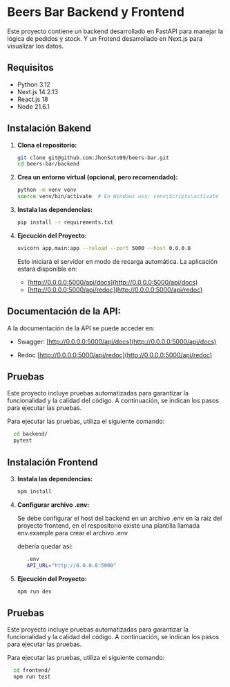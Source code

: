 # Beers Bar Backend y Frontend

Este proyecto contiene un backend desarrollado en FastAPI para manejar la lógica de pedidos y stock.
Y un Frotend desarrollado en Next.js para visualizar los datos.

## Requisitos

- Python 3.12
- Next.js 14.2.13
- React.js 18
- Node 21.6.1

## Instalación Bakend

1. **Clona el repositorio:**

   ```bash
   git clone git@github.com:JhonSoto99/beers-bar.git
   cd beers-bar/backend

2. **Crea un entorno virtual (opcional, pero recomendado):**

   ```bash
   python -m venv venv
   source venv/bin/activate  # En Windows usa: venv\Scripts\activate

3. **Instala las dependencias:**
   ```bash
   pip install -r requirements.txt
   
4. **Ejecución del Proyecto:**
   ```bash
   uvicorn app.main:app --reload --port 5000 --host 0.0.0.0
   ```
   
   Esto iniciará el servidor en modo de recarga automática.
   La aplicación estará disponible en:
   - [http://0.0.0.0:5000/api/docs](http://0.0.0.0:5000/api/docs)
   - [http://0.0.0.0:5000/api/redoc](http://0.0.0.0:5000/api/redoc)


## Documentación de la API:
   A la documentación de la API se puede acceder en:

   - Swagger:
     [http://0.0.0.0:5000/api/docs](http://0.0.0.0:5000/api/docs)
   
   - Redoc
     [http://0.0.0.0:5000/api/redoc](http://0.0.0.0:5000/api/redoc)

## Pruebas

Este proyecto incluye pruebas automatizadas para garantizar la funcionalidad y la calidad del código. A continuación, se indican los pasos para ejecutar las pruebas.

Para ejecutar las pruebas, utiliza el siguiente comando:
```bash
  cd backend/
  pytest
```

## Instalación Frontend

3. **Instala las dependencias:**
   ```bash
   npm install

4. **Configurar archivo .env:**

    Se debe configurar el host del backend en un archivo .env en la raiz del proyecto frontend,
    en el respositorio existe una plantilla llamada env.example para crear el archivo .env

    debería quedar así:
    ```bash
       .env
       API_URL="http://0.0.0.0:5000"
    ```

4. **Ejecución del Proyecto:**
   ```bash
   npm run dev
   ```

## Pruebas

Este proyecto incluye pruebas automatizadas para garantizar la funcionalidad y la calidad del código. A continuación, se indican los pasos para ejecutar las pruebas.

Para ejecutar las pruebas, utiliza el siguiente comando:
```bash
  cd frontend/
  npm run test
```